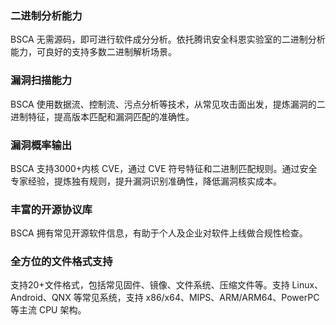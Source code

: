 ### 二进制分析能力
BSCA 无需源码，即可进行软件成分分析。依托腾讯安全科恩实验室的二进制分析能力，可良好的支持多数二进制解析场景。


### 漏洞扫描能力
BSCA 使用数据流、控制流、污点分析等技术，从常见攻击面出发，提炼漏洞的二进制特征，提高版本匹配和漏洞匹配的准确性。


### 漏洞概率输出
BSCA 支持3000+内核 CVE，通过 CVE 符号特征和二进制匹配规则。通过安全专家经验，提炼独有规则，提升漏洞识别准确性，降低漏洞核实成本。


### 丰富的开源协议库
BSCA 拥有常见开源软件信息，有助于个人及企业对软件上线做合规性检查。


### 全方位的文件格式支持
支持20+文件格式，包括常见固件、镜像、文件系统、压缩文件等。支持 Linux、Android、QNX 等常见系统，支持 x86/x64、MIPS、ARM/ARM64、PowerPC 等主流 CPU 架构。
